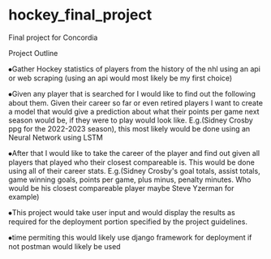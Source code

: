 # hockey_final_project
Final project for Concordia

Project Outline

⦁Gather Hockey statistics of players from the history of the nhl using an api or web scraping (using an api would most likely be my first choice)

⦁Given any player that is searched for I would like to find out the following about them. Given their career so far or even retired players I want to create a model that would give a prediction about what their points per game next season would be, if they were to play would look like. E.g.(Sidney Crosby ppg for the 2022-2023 season), this most likely would be done using an Neural Network using LSTM

⦁After that I would like to take the career of the player and find out given all players that played who their closest compareable is. This would be done using all of their career stats. E.g.(Sidney Crosby's goal totals, assist totals, game winning goals, points per game, plus minus, penalty minutes. Who would be his closest compareable player maybe Steve Yzerman for example)

⦁This project would take user input and would display the results as required for the deployment portion specified by the project guidelines.

⦁time permiting this would likely use django framework for deployment if not postman would likely be used


